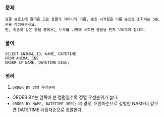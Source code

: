 ### 문제
```
동물 보호소에 들어온 모든 동물의 아이디와 이름, 보호 시작일을 이름 순으로 조회하는 SQL문을 작성해주세요. 
단, 이름이 같은 동물 중에서는 보호를 나중에 시작한 동물을 먼저 보여줘야 합니다.
```

### 풀이
```mysql
SELECT ANIMAL_ID, NAME, DATETIME
FROM ANIMAL_INS 
ORDER BY NAME, DATETIME DESC;
```

### 정리
1. `ORDER BY 정렬 우선순위`
- ORDER BY는 앞쪽에 쓴 컬럼일수록 정렬 우선순위가 높다.
- `ORDER BY NAME, DATETIME DESC;` 의 경우, 오름차순으로 정렬한 NAME이 같으면 DATETIME 내림차순으로 정렬한다.
